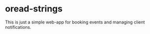 # oread-strings
This is just a simple web-app for booking events and managing client notifications.

